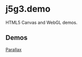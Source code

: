 j5g3.demo
=========

HTML5 Canvas and WebGL demos.

Demos
-----

[Parallax](https://j5g3.github.io/demo/compiled.html#parallax)

